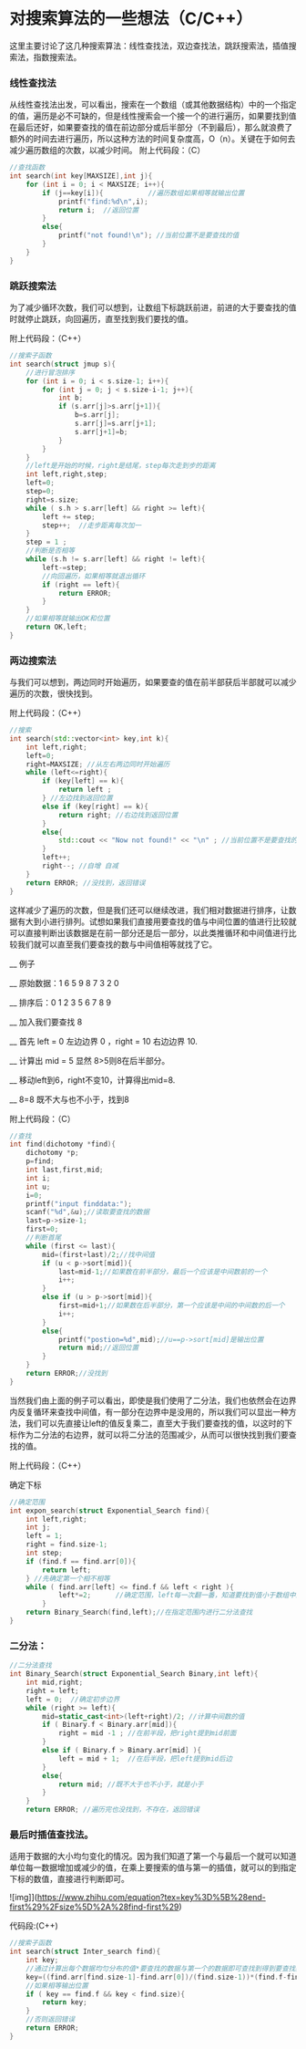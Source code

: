 # 对搜索算法的一些想法（C/C++）

这里主要讨论了这几种搜索算法：线性查找法，双边查找法，跳跃搜索法，插值搜索法，指数搜索法。

### 线性查找法

从线性查找法出发，可以看出，搜索在一个数组（或其他数据结构）中的一个指定的值，遍历是必不可缺的，但是线性搜索会一个接一个的进行遍历，如果要找到值在最后还好，如果要查找的值在前边部分或后半部分（不到最后），那么就浪费了额外的时间去进行遍历，所以这种方法的时间复杂度高，O（n）。关键在于如何去减少遍历数组的次数，以减少时间。
附上代码段：（C）

```cpp
//查找函数
int search(int key[MAXSIZE],int j){
    for (int i = 0; i < MAXSIZE; i++){
        if (j==key[i]){           //遍历数组如果相等就输出位置
            printf("find:%d\n",i);
            return i;  //返回位置
        }
        else{
            printf("not found!\n"); //当前位置不是要查找的值
        }
    }
}
```

### 跳跃搜索法

为了减少循环次数，我们可以想到，让数组下标跳跃前进，前进的大于要查找的值时就停止跳跃，向回遍历，直至找到我们要找的值。

附上代码段：（C++）

```cpp
//搜索子函数
int search(struct jmup s){
    //进行冒泡排序
    for (int i = 0; i < s.size-1; i++){
        for (int j = 0; j < s.size-i-1; j++){
            int b;
            if (s.arr[j]>s.arr[j+1]){
                b=s.arr[j];
                s.arr[j]=s.arr[j+1];
                s.arr[j+1]=b;
            }
        }
    }
    //left是开始的时候，right是结尾，step每次走到步的距离
    int left,right,step;
    left=0;
    step=0;
    right=s.size;
    while ( s.h > s.arr[left] && right >= left){
        left += step;
        step++;  //走步距离每次加一
    }
    step = 1 ;
    //判断是否相等
    while (s.h != s.arr[left] && right != left){
        left-=step;
        //向回遍历，如果相等就退出循环
        if (right == left){
            return ERROR;
        }
    }
    //如果相等就输出OK和位置
    return OK,left;
}
```

### 两边搜索法

与我们可以想到，两边同时开始遍历，如果要查的值在前半部获后半部就可以减少遍历的次数，很快找到。

附上代码段：（C++）

```cpp
//搜索
int search(std::vector<int> key,int k){
    int left,right;
    left=0;
    right=MAXSIZE; //从左右两边同时开始遍历
    while (left<=right){
        if (key[left] == k){
            return left ;
        } //左边找到返回位置
        else if (key[right] == k){
            return right; //右边找到返回位置
        }
        else{
            std::cout << "Now not found!" << "\n" ; //当前位置不是要查找的元素
        }
        left++;
        right--; //自增 自减
    }
    return ERROR; //没找到，返回错误
}
```

这样减少了遍历的次数，但是我们还可以继续改进，我们相对数据进行排序，让数据有大到小进行排列。试想如果我们直接用要查找的值与中间位置的值进行比较就可以直接判断出该数据是在前一部分还是后一部分，以此类推循环和中间值进行比较我们就可以直至我们要查找的数与中间值相等就找了它。

__ 例子

__ 原始数据：1 6 5 9 8 7 3 2 0

__ 排序后：0 1 2 3 5 6 7 8 9

__ 加入我们要查找 8

__ 首先 left = 0 左边边界 0 ，right = 10 右边边界 10.

__ 计算出 mid = 5 显然 8>5则8在后半部分。

__ 移动left到6，right不变10，计算得出mid=8.

__ 8=8 既不大与也不小于，找到8

附上代码段：（C）

```cpp
//查找
int find(dichotomy *find){
    dichotomy *p;
    p=find;
    int last,first,mid;
    int i;
    int u; 
    i=0;
    printf("input finddata:");
    scanf("%d",&u);//读取要查找的数据
    last=p->size-1;
    first=0;
    //判断首尾
    while (first <= last){
        mid=(first+last)/2;//找中间值
        if (u < p->sort[mid]){
            last=mid-1;//如果数在前半部分，最后一个应该是中间数前的一个
            i++;
        }
        else if (u > p->sort[mid]){
            first=mid+1;//如果数在后半部分，第一个应该是中间的中间数的后一个
            i++;
        }
        else{
            printf("postion=%d",mid);//u==p->sort[mid]是输出位置
            return mid;//返回位置
        }
    }
    return ERROR;//没找到
}
```

当然我们由上面的例子可以看出，即使是我们使用了二分法，我们也依然会在边界内反复循环来查找中间值，有一部分在边界中是没用的，所以我们可以显出一种方法，我们可以先直接让left的值反复乘二，直至大于我们要查找的值，以这时的下标作为二分法的右边界，就可以将二分法的范围减少，从而可以很快找到我们要查找的值。

附上代码段：（C++）

确定下标

```cpp
//确定范围
int expon_search(struct Exponential_Search find){
    int left,right;
    int j;
    left = 1;
    right = find.size-1;
    int step; 
    if (find.f == find.arr[0]){
        return left;
    } //先确定第一个相不相等
    while ( find.arr[left] <= find.f && left < right ){
            left*=2;      //确定范围，left每一次翻一番，知道要找到值小于数组中的值是停止循环，另一个条件是防止数组下标溢出
        }
    return Binary_Search(find,left);//在指定范围内进行二分法查找
} 
```

### 二分法：

```cpp
//二分法查找
int Binary_Search(struct Exponential_Search Binary,int left){
    int mid,right;
    right = left;        
    left = 0;  //确定初步边界
    while (right >= left){        
        mid=static_cast<int>(left+right)/2; //计算中间数的值
        if ( Binary.f < Binary.arr[mid]){
            right = mid -1 ; //在前半段，把right提到mid前面
        }
        else if ( Binary.f > Binary.arr[mid] ){
            left = mid + 1;  //在后半段，把left提到mid后边
        }
        else{
            return mid; //既不大于也不小于，就是小于
        }        
    }
    return ERROR; //遍历完也没找到，不存在，返回错误
```

### 最后时插值查找法。

适用于数据的大小均匀变化的情况。因为我们知道了第一个与最后一个就可以知道单位每一数据增加或减少的值，在乘上要搜索的值与第一的插值，就可以的到指定下标的数值，直接进行判断即可。

![img]](https://www.zhihu.com/equation?tex=key%3D%5B%28end-first%29%2Fsize%5D%2A%28find-first%29)

代码段:(C++)

```cpp
//搜索子函数
int search(struct Inter_search find){
    int key;
    //通过计算出每个数据均匀分布的值*要查找的数据与第一个的数据即可查找到得到要查找数据的下标位置，之后判断是否相等
    key=((find.arr[find.size-1]-find.arr[0])/(find.size-1))*(find.f-find.arr[0]);
    //如果相等输出位置
    if ( key == find.f && key < find.size){
        return key;
    }
    //否则返回错误
    return ERROR;
}
```
